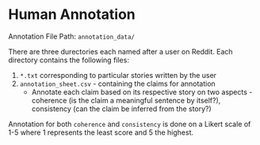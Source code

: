 # Human Annotation 

Annotation File Path: ```annotation_data/```

There are three durectories each named after a user on Reddit.
Each directory contains the following files:
1. ```*.txt``` corresponding to particular stories written by the user
2. ```annotation_sheet.csv``` - containing the claims for annotation
    * Annotate each claim based on its respective story on two aspects - coherence (is the claim a meaningful sentence by itself?), consistency (can the claim be inferred from the story?)

Annotation for both ```coherence``` and ```consistency``` is done on a Likert scale of 1-5 where 1 represents the least score and 5 the highest. 